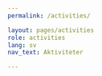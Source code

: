 ```yaml
---
permalink: /activities/

layout: pages/activities
role: activities
lang: sv
nav_text: Aktiviteter

---
```

